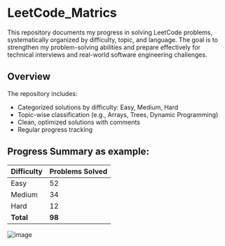 # LeetCode_Matrics


This repository documents my progress in solving LeetCode problems, systematically organized by difficulty, topic, and language. The goal is to strengthen my problem-solving abilities and prepare effectively for technical interviews and real-world software engineering challenges.


## Overview
The repository includes:

- Categorized solutions by difficulty: Easy, Medium, Hard
- Topic-wise classification (e.g., Arrays, Trees, Dynamic Programming)
- Clean, optimized solutions with comments
- Regular progress tracking

## Progress Summary as example:

| Difficulty | Problems Solved |
|------------|------------------|
| Easy       | 52               |
| Medium     | 34               |
| Hard       | 12               |
| **Total**  | **98**           |
![image](https://github.com/user-attachments/assets/c61151d8-2bea-42b8-b4d1-24be7ee55576)





